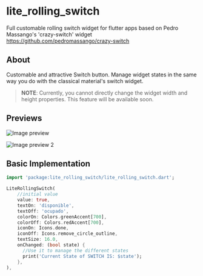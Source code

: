 # lite_rolling_switch

Full customable rolling switch widget for flutter apps based on Pedro Massango's 'crazy-switch' widget https://github.com/pedromassango/crazy-switch

## About 

Customable and attractive Switch button. Manage widget states in the same way you do with the classical material's switch widget.

> **NOTE**: Currently, you cannot directly change the widget width and height properties. This feature will be available soon.


## Previews

![Image preview](https://media.giphy.com/media/hTx1jlMxasyVejHa6U/giphy.gif)

![Image preview 2](https://media.giphy.com/media/TKSIVzM5RUDxnjucTf/giphy.gif)

## Basic Implementation

``` dart
import 'package:lite_rolling_switch/lite_rolling_switch.dart';

LiteRollingSwitch(
    //initial value
    value: true,
    textOn: 'disponible',
    textOff: 'ocupado',
    colorOn: Colors.greenAccent[700],
    colorOff: Colors.redAccent[700],
    iconOn: Icons.done,
    iconOff: Icons.remove_circle_outline,
    textSize: 16.0,
    onChanged: (bool state) {
      //Use it to manage the different states
      print('Current State of SWITCH IS: $state');
    },
),

```
